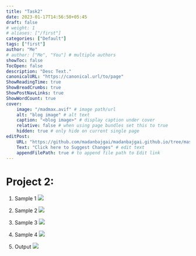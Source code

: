 ```yaml
---
title: "Task2"
date: 2023-01-17T14:56:50+05:45
draft: false
# weight: 1
# aliases: ["/first"]
categories: ["Default"]
tags: ["first"]
author: "Me"
# author: ["Me", "You"] # multiple authors
showToc: false
TocOpen: false
description: "Desc Text."
canonicalURL: "https://canonical.url/to/page"
ShowReadingTime: true
ShowBreadCrumbs: true
ShowPostNavLinks: true
ShowWordCount: true
cover:
    image: "/madmax.avif" # image path/url
    alt: "blog image" # alt text
    caption: "<blog image>" # display caption under cover
    relative: false # when using page bundles set this to true
    hidden: true # only hide on current single page
editPost:
    URL: "https://github.com/madanbajgai/madanbajgai.github.io/tree/master/content/posts/"
    Text: "Click here to Suggest Changes" # edit text
    appendFilePath: true # to append file path to Edit link
---
```


# Project 2: 
1. Sample 1
![](/images/photoshop/task2/boat.jpg)
2. Sample 2
![](/images/photoshop/task2/city.jpg)
3. Sample 3
![](/images/photoshop/task2/couple.jpg)
4. Sample 4
![](/images/photoshop/task2/sea.jpg)

5. Output
![](/images/photoshop/task2/coupleOnaBoat.png)



